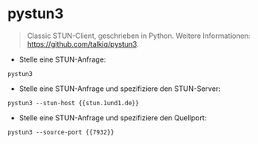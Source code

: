 # pystun3

> Classic STUN-Client, geschrieben in Python.
> Weitere Informationen: <https://github.com/talkiq/pystun3>.

- Stelle eine STUN-Anfrage:

`pystun3`

- Stelle eine STUN-Anfrage und spezifiziere den STUN-Server:

`pystun3 --stun-host {{stun.1und1.de}}`

- Stelle eine STUN-Anfrage und spezifiziere den Quellport:

`pystun3 --source-port {{7932}}`
